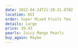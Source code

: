 ```yaml
---
date: 2022-04-24T21:28:21.878Z
location: KOI
order: Super Mixed Fruits Tea
details: Large
price: $9.43
pearls: Juicy Mango Pearls
buy_again: Maybe
---
```

